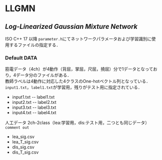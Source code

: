 # LLGMN

## ***Log-Linearized Gaussian Mixture Network***

ISO C++ 17 以降
`parameter.h`にてネットワークパラメータおよび学習識別に使用するファイルの指定する．

### Default DATA

  筋電データ（4ch）が4動作（背屈，掌屈，尺屈，撓屈）分で1データとなっており，4データ分のファイルがある．  
  教師ラベルは4動作に対応した4クラスのOne-hotベクトル列となっている．  
  `input1.txt`，`label1.txt`が学習用，残りがテスト用に指定されている．

- input1.txt
  -- label1.txt
- input2.txt
  -- label2.txt
- input3.txt
  -- label3.txt
- input4.txt
  -- label4.txt

人工データ 2ch-2class（lea:学習用，dis:テスト用，二つとも同じデータ）`comment out`

- lea_sig.csv
- lea_T_sig.csv
- dis_sig.csv
- dis_T_sig.csv
